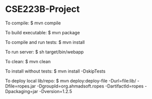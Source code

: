 # CSE223B-Project
To compile: 
    $ mvn compile

To build executable: 
    $ mvn package

To compile and run tests:
    $ mvn install

To run server:
    $ sh target/bin/webapp

To clean:
    $ mvn clean

To install without tests:
    $ mvn install -DskipTests

To deploy local lib/repo:
    $ mvn deploy:deploy-file -Durl=file:lib/ -Dfile=ropes.jar -DgroupId=org.ahmadsoft.ropes -DartifactId=ropes -Dpackaging=jar -Dversion=1.2.5